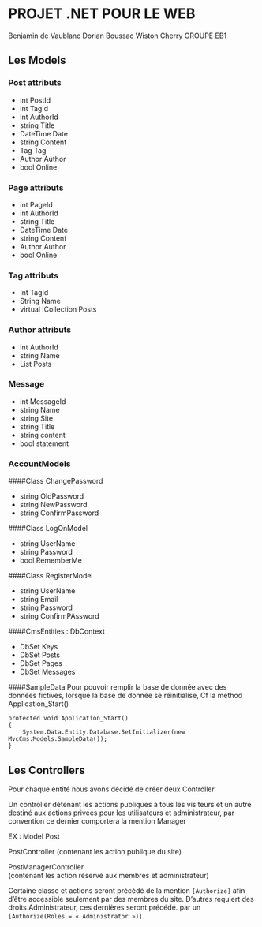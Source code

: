 PROJET .NET POUR LE WEB
========================================================================

Benjamin de Vaublanc 
Dorian Boussac
Wiston Cherry 
GROUPE EB1


Les Models
------------------------------------------------------------------------
### Post attributs
-	int  PostId 
-	int  TagId
-	int AuthorId
-	string Title
-	DateTime Date
-	string Content
-	Tag Tag
-	Author Author
-	bool Online

### Page attributs
-	int PageId
-	int AuthorId
-	string Title
-	DateTime Date
-	string Content
-	Author Author
-	bool Online

### Tag attributs
-	Int TagId
-	String Name
-	virtual ICollection<Post>  Posts

### Author attributs
-	int AuthorId
-	string Name
-	List<Post> Posts

### Message

-	int MessageId
-	string Name
-	string Site
-	string Title
-	string content
-	bool statement

### AccountModels

####Class ChangePassword

-	string OldPassword
-	string NewPassword
-	string ConfirmPassword

####Class LogOnModel

-	string UserName
-	string Password
-	bool RememberMe

####Class RegisterModel

-	string UserName
-	string Email
-	string Password
-	string ConfirmPAssword

####CmsEntities : DbContext
-	DbSet<Key> Keys
-	DbSet<Post> Posts
-	DbSet<Page> Pages
-	DbSet<Message> Messages

####SampleData
Pour pouvoir remplir la base de donnée avec des données fictives, lorsque la base de donnée se réinitialise, Cf la method Application_Start()

````
protected void Application_Start()
{
    System.Data.Entity.Database.SetInitializer(new MvcCms.Models.SampleData());
}
````

Les Controllers 
------------------------------------------------------------------------

Pour chaque entité nous avons décidé de créer deux Controller

Un controller détenant les actions publiques à tous les visiteurs et un autre destiné aux actions privées pour les utilisateurs et administrateur,  par convention ce dernier comportera la mention Manager


EX : Model Post

PostController 
(contenant les action publique du site)

PostManagerController  
(contenant les action réservé aux membres et administrateur) 


Certaine classe et actions seront précédé de la mention ````[Authorize]```` afin d’être accessible seulement par des membres du site. D’autres requiert des droits Administrateur, ces dernières seront précédé. 
par un ````[Authorize(Roles = « Administrator »)]````.

